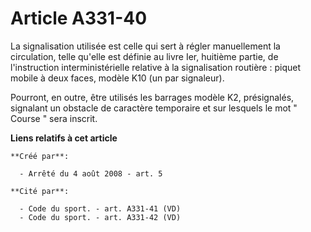 # Article A331-40

La signalisation utilisée est celle qui sert à régler manuellement la circulation, telle qu'elle est définie au livre Ier,
huitième partie, de l'instruction interministérielle relative à la signalisation routière : piquet mobile à deux faces,
modèle K10 (un par signaleur). 

Pourront, en outre, être utilisés les barrages modèle K2, présignalés, signalant un obstacle de caractère temporaire et sur
lesquels le mot " Course " sera inscrit.

**Liens relatifs à cet article**

	**Créé par**:

	  - Arrêté du 4 août 2008 - art. 5

	**Cité par**:

	  - Code du sport. - art. A331-41 (VD)
	  - Code du sport. - art. A331-42 (VD)
